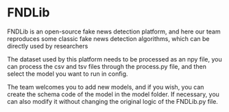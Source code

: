 # FNDLib
FNDLib is an open-source fake news detection platform, and here our team reproduces some classic fake news detection algorithms, which can be directly used by researchers  

The dataset used by this platform needs to be processed as an npy file, you can process the csv and tsv files through the process.py file, and then select the model you want to run in config.  

The team welcomes you to add new models, and if you wish, you can create the schema code of the model in the model folder. If necessary, you can also modify it without changing the original logic of the FNDLib.py file.
